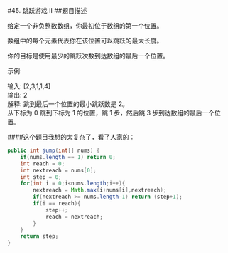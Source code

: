 #45. 跳跃游戏 II
##题目描述

给定一个非负整数数组，你最初位于数组的第一个位置。

数组中的每个元素代表你在该位置可以跳跃的最大长度。

你的目标是使用最少的跳跃次数到达数组的最后一个位置。

示例:

输入: [2,3,1,1,4]  
输出: 2  
解释: 跳到最后一个位置的最小跳跃数是 2。  
     从下标为 0 跳到下标为 1 的位置，跳 1 步，然后跳 3 步到达数组的最后一个位置。

####这个题目我想的太复杂了，看了人家的：
```java
public int jump(int[] nums) {
    if(nums.length == 1) return 0;
    int reach = 0;
    int nextreach = nums[0];
    int step = 0;
    for(int i = 0;i<nums.length;i++){
        nextreach = Math.max(i+nums[i],nextreach);
        if(nextreach >= nums.length-1) return (step+1);
        if(i == reach){
            step++;
            reach = nextreach;
        }
    }
    return step;
}
```
